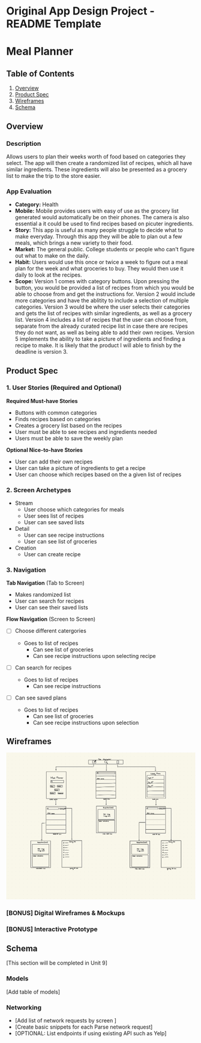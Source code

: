 Original App Design Project - README Template
===

# Meal Planner

## Table of Contents

1. [Overview](#Overview)
2. [Product Spec](#Product-Spec)
3. [Wireframes](#Wireframes)
4. [Schema](#Schema)

## Overview

### Description

Allows users to plan their weeks worth of food based on categories they select. The app will then create a randomized list of recipes, which all have similar ingredients. These ingredients will also be presented as a grocery list to make the trip to the store easier.

### App Evaluation

- **Category:** Health 
- **Mobile:** Mobile provides users with easy of use as the grocery list generated would automatically be on their phones. The camera is also essential a it could be used to find recipes based on picuter ingredients.
- **Story:** This app is useful as many people struggle to decide what to make everyday. Through this app they will be able to plan out a few meals, which brings a new variety to their food.
- **Market:** The general public. College students or people who can't figure out what to make on the daily.
- **Habit:** Users would use this once or twice a week to figure out a meal plan for the week and what groceries to buy. They would then use it daily to look at the recipes. 
- **Scope:** Version 1 comes with category buttons. Upon pressing the button, you would be provided a list of recipes from which you would be able to choose from and get the instructions for. Version 2 would include more categories and have the ablitity to include a selection of multiple categories. Version 3 would be where the user selects their categories and gets the list of recipes with similar ingredients, as well as a grocery list. Version 4 includes a list of recipes that the user can choose from, separate from the already curated recipe list in case there are recipes they do not want, as well as being able to add their own recipes. Version 5 implements the ability to take a picture of ingredients and finding a recipe to make. It is likely that the product I will able to finish by the deadline is version 3. 


## Product Spec

### 1. User Stories (Required and Optional)

**Required Must-have Stories**

* Buttons with common categories
* Finds recipes based on categories
* Creates a grocery list based on the recipes
* User must be able to see recipes and ingredients needed
* Users must be able to save the weekly plan

**Optional Nice-to-have Stories**

* User can add their own recipes
* User can take a picture of ingredients to get a recipe
* User can choose which recipes based on the a given list of recipes 

### 2. Screen Archetypes

-  Stream
    - User choose which categories for meals
    - User sees list of recipes
    - User can see saved lists
- Detail
    - User can see recipe instructions
    - User can see list of groceries
- Creation
    - User can create recipe

### 3. Navigation

**Tab Navigation** (Tab to Screen)

* Makes randomized list
* User can search for recipes
* User can see their saved lists

**Flow Navigation** (Screen to Screen)

- [ ] Choose different catergories
    * Goes to list of recipes
        * Can see list of groceries 
        * Can see recipe instructions upon selecting recipe

- [ ] Can search for recipes
    * Goes to list of recipes
        * Can see recipe instructions
- [ ] Can see saved plans
    * Goes to list of recipes
        * Can see list of groceries
        * Can see recipe instructions upon selection

## Wireframes
![Basic Wireframe!](Wireframes-6.jpg)

### [BONUS] Digital Wireframes & Mockups

### [BONUS] Interactive Prototype

## Schema 

[This section will be completed in Unit 9]

### Models

[Add table of models]

### Networking

- [Add list of network requests by screen ]
- [Create basic snippets for each Parse network request]
- [OPTIONAL: List endpoints if using existing API such as Yelp]

